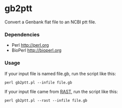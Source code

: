 # gb2ptt
Convert a Genbank flat file to an NCBI ptt file.

### Dependencies
 - Perl http://perl.org
 - BioPerl http://bioperl.org

### Usage

If your input file is named file.gb, run the script like this:

`perl gb2ptt.pl --infile file.gb`

If your input file came from [RAST](http://rast.nmpdr.org), run the script like this:

`perl gb2ptt.pl --rast --infile file.gb`

